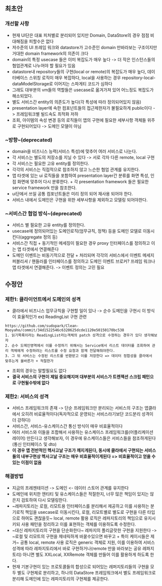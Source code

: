 ## 최초안

### 개선할 사항
- 현재 UI단은 대표 피처별로 분리되어 있지만 Domain, DataStore의 경우 점점 비대해짐을 피할수은 없다
- 저수준의 UI 프레임 워크와 datastore가 고수준인 domain 만바라보는 구조이지만 거대한 domain framework의 의존이 크다
- domain의 특정 usecase 들은 이미 복잡도가 매우 높다 -> 더 작은 인스턴스들의 협업관계로 나누어야 할 필요가 있음
- datastore내 repository들의 구현(local or remote)의 복잡도가 매우 높다, 데이터베이스 스위칭 로직이 매우 복잡하다, local을 사용하는 경우 repository-local-dataModelStorage로 이어지는 스파게티 코드가 심하다
- 그래도 대부분의 vm들의 역할들은 usecase로 옮겨가져 있어 어느정도 복잡도가 해소되었다.
- 별도 서비스간 entity의 의존도가 높다(각 특성에 따라 정의되어있지 않음)
- presentation layer에 속한 컴포넌트들의 접근제한자가 불필요하게 public이다 -> 프레임워크별 빌드속도 최적화 저하
- 조회, 아이템의 속성 변경 등의 로직들이 앱의 구현에 필요한 세부사항 객체들 위주로 구현되어있다 -> 도메인 모델이 아님

### ~방향~(deprecated)
- domain을 비즈니스 능력(서비스 특성)에 맞추어 여러 서비스로 나눈다.
- 각 서비스는 별도의 저장소를 지닐 수 있다 -> 서로 각자 다른 remote, local 구현
- 각 서비스는 필요한 고유 entity를 정의한다.
- 각각의 서비스는 직접적으로 참조하지 않고 느슨한 협업 관계를 유지한다.
- 앱 타겟에 있는 ui 로직들을 포함하여 presentation layer간 분류를 화면 특성, 인접 화면에 맞추어 다시 분류한다. + 각 presentation framework 들은 필요한 service framework 만을 참조한다.
- ui단에서 쓰일 공통 컴포넌트들은 미리 정의 되어 재사용 되어야 한다.
- 서비스 내에서 도메인은 구현을 위한 세부사항을 제외하고 모델링 되어야한다.


### ~서비스간 협업 방식~(deprecated)
- 서비스 별 필요한 고유 entity를 정의한다.
- usecase에 정의되어있는 도메인로직(엄무규칙, 정책) 등을 도메인 모델로 이동시킨다(aggregate 정의 등)
- 서비스간 직접 + 동기적인 메세징이 필요한 경우 proxy 인터페이스를 정의하고 이는 앱 타겟에서 연결해준다
- 도메인 이벤트는 비동기적으로 전달 + 처리되며 각각의 서비스에서 이벤트 메세지 퍼블리셔 / 핸들러를 인터페이스를 정의하고 도메인 이벤트 브로커? 프레임 워크나 앱 타겟에서 연결해준다. -> 이벤트 정의는 고민 필요

## 수정안

### 제한1: 클라이언트에서 도메인의 성격
- 클라에서 비즈니스 업무규칙을 구현할 일이 있나 -> 순수 도메인을 구현시 이 방식이 효율적인가
ex) ReadingList 구현 관련
```
https://github.com/sudopark/Clean-Mooyaho/commit/34d1522546c6320625dcde1120e50150170bc538
1. 읽기목록이라는 ReadingList라는객체의 patch 성격으로 수정하는 경우가 있다 생각해보자
2. 순수 도메인영역에서 이를 수정하기 위해서는 Service에서 리스트 데이터를 조회하여 관리 객체에게 수정하려는 리스트를 수정 요청과 함께 전달해줘야한다.
3. 그 뒤 서비스는 수정된 리스트를 반환받고 이를 저장한다 => 데이터 정합성을 클라에서 맞추는게 올바른가 + 적절한가 
```
- 조회의 경우는 말할필요도 없다
- **결국 서비스의 구현이 제일 중요해지며 대부분의 서비스가 트렌젝션 스크립 패턴으로 구현될수밖에 없다**

### 제한2: 서비스의 성격
- 서비스 프레임워크의 존재 -> 단순 프레임워크만 분리되는 서비스의 구조는 앱클라에서 오히려 비료율적이다(독자적으로 운영되는 서비스라기보단 코드분리 성격이 더 강하다)
- 서비스간, 서비스-유스케이스간 통신 방식이 매우 비효율적이다
- 여러 서비스와 이들을 조합해서 사용하는 유스케이스 프레임워크를(어플리케이션 레이어) 만든다고 생각해보자, 이 경우에 유스케이스들은 서비스들을 참조하게된다(통신 인터페이스 및 dto)
- **이 경우 앱 전반적인 헥사고날 구조가 깨지게된다, 동시에 클라에서 구현되는 서비스들의 내부구현상 헥사고날 구조는 매우 비효율적이게된다 => 비효율적이고 얻을 수 있는 이점이 없음**

### 해결방법
- 지금의 프레젠테이션 -> 도메인 <- 데이터 스토어 관계를 유지한다
- 도메인에 위치한 엔티티 및 유스케이스들은 적절한지, 너무 많은 책임이 있지는 않은지 검토하여 다시 모델링한다.
- ~레파지토리는 로컬, 리모트용 인터페이스를 분리해서 제공하고 이를 사용하는 분기로직 책임을 usecase로 이동시킨다, 로컬, 리모트별로 별도로 구현을 다른 타입으로 하여도 괜찮을듯~ local, remote 활용 로직은 레파지토리의 책임으로 유지시키되 사용 패턴을 정리하고 이를 표현하는 객체를 이용하도록 수정한다.
- ~대신 레파지토리의 구현을 단순화한다~ 레파지의 폴리글랏한 구현을 지원한다 -> ~로컬 및 리모트의 구현을 제네릭하게 바꿀수있으면 바꾸고 + 특이 케이시들은 제거~ 공통 local, remote 사용 로직은 generic 객체로 지원, 이를 이용하여 서비스 성격에 따라 레파지토리에서 바로 구현하거나(remote 만을 바라보는 공유 레파지토리) 아니면 별도 XXLocal, XXRemote 객체를 만들어 이를 활용하게 하도록 한다.
- 현재 기본구현이 있는 프로토콜들의 합성으로 되어있는 레퍼지토리들의 구현을 모두 별도 구현체로 분리하고, 하나의 DataStore 프레임워크에서 별도 프레임워크로 분리해 도메인에 있는 레파지토리의 구현체를 제공한다.
